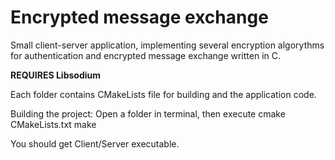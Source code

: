 # Encrypted message exchange
Small client-server application, implementing several encryption algorythms for authentication and encrypted message exchange written in C.

**REQUIRES Libsodium**

Each folder contains CMakeLists file for building and the application code.

Building the project:
Open a folder in terminal, then execute
cmake CMakeLists.txt
make

You should get Client/Server executable.
